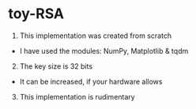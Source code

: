 # toy-RSA
1. This implementation was created from scratch
- I have used the modules: NumPy, Matplotlib & tqdm
2. The key size is 32 bits
- It can be increased, if your hardware allows
3. This implementation is rudimentary
